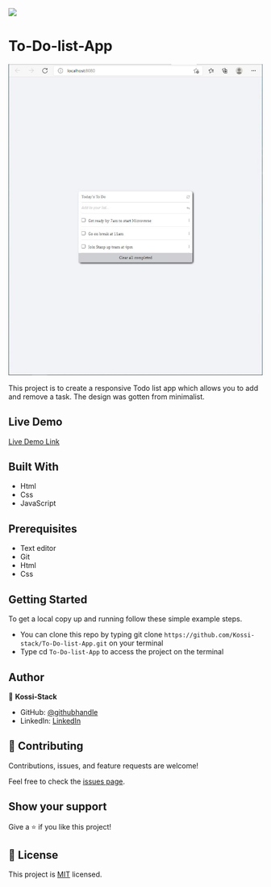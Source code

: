 ![](https://img.shields.io/badge/Microverse-blueviolet)

# To-Do-list-App


![screenshot](todolist.JPG)

This project is to create a responsive Todo list app which allows you to add and remove a task. The design was gotten from minimalist.
## Live Demo

[Live Demo Link](https://raw.githack.com/Kossi-stack/Mobile_Version_Skeleton/github-deployment/index.html)

## Built With

- Html
- Css
- JavaScript

##  Prerequisites

- Text editor
- Git
- Html
- Css

## Getting Started

To get a local copy up and running follow these simple example steps.

- You can clone this repo by typing git clone `https://github.com/Kossi-stack/To-Do-list-App.git` on your terminal
- Type cd `To-Do-list-App` to access the project on the terminal

## Author

👤 **Kossi-Stack**

- GitHub: [@githubhandle](https://github.com/Kossi-stack/Mobile_Version_Skeleton)
- LinkedIn: [LinkedIn](https://www.linkedin.com/in/kossifioklou2406/)


## 🤝 Contributing

Contributions, issues, and feature requests are welcome!

Feel free to check the [issues page](https://github.com/Kossi-stack/To-Do-list-App/issues).

## Show your support

Give a ⭐️ if you like this project!

## 📝 License

This project is [MIT](./MIT.md) licensed.

